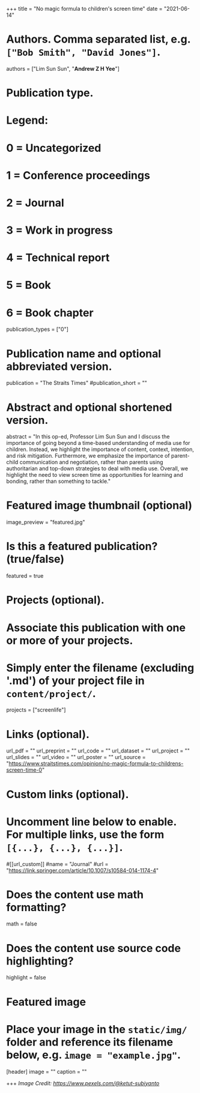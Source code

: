 +++
title = "No magic formula to children's screen time"
date = "2021-06-14"

# Authors. Comma separated list, e.g. `["Bob Smith", "David Jones"]`.

authors = ["Lim Sun Sun", "**Andrew Z H Yee**"]

# Publication type.
# Legend:
# 0 = Uncategorized
# 1 = Conference proceedings
# 2 = Journal
# 3 = Work in progress
# 4 = Technical report
# 5 = Book
# 6 = Book chapter
publication_types = ["0"]

# Publication name and optional abbreviated version.
publication = "The Straits Times"
#publication_short = ""

# Abstract and optional shortened version.

abstract = "In this op-ed, Professor Lim Sun Sun and I discuss the importance of going beyond a time-based understanding of media use for children. Instead, we highlight the importance of content, context, intention, and risk mitigation. Furthermore, we emphasize the importance of parent-child communication and negotiation, rather than parents using authoritarian and top-down strategies to deal with media use. Overall, we highlight the need to view screen time as opportunities for learning and bonding, rather than something to tackle."

# Featured image thumbnail (optional)
image_preview = "featured.jpg"

# Is this a featured publication? (true/false)
featured = true

# Projects (optional).
#   Associate this publication with one or more of your projects.
#   Simply enter the filename (excluding '.md') of your project file in `content/project/`.
projects = ["screenlife"]

# Links (optional).
url_pdf = ""
url_preprint = ""
url_code = ""
url_dataset = ""
url_project = ""
url_slides = ""
url_video = ""
url_poster = ""
url_source = "https://www.straitstimes.com/opinion/no-magic-formula-to-childrens-screen-time-0"

# Custom links (optional).
#   Uncomment line below to enable. For multiple links, use the form `[{...}, {...}, {...}]`.
#[[url_custom]]
#name = "Journal"
#url = "https://link.springer.com/article/10.1007/s10584-014-1174-4"

# Does the content use math formatting?
math = false

# Does the content use source code highlighting?
highlight = false
  
# Featured image
# Place your image in the `static/img/` folder and reference its filename below, e.g. `image = "example.jpg"`.
[header]
image = ""
caption = ""

+++
*Image Credit: https://www.pexels.com/@ketut-subiyanto*
